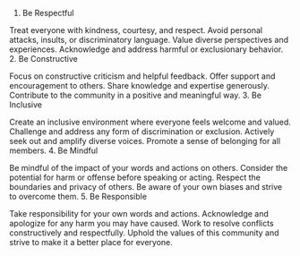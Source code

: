1. Be Respectful

Treat everyone with kindness, courtesy, and respect.
Avoid personal attacks, insults, or discriminatory language.
Value diverse perspectives and experiences.
Acknowledge and address harmful or exclusionary behavior.
2. Be Constructive

Focus on constructive criticism and helpful feedback.
Offer support and encouragement to others.
Share knowledge and expertise generously.
Contribute to the community in a positive and meaningful way.
3. Be Inclusive

Create an inclusive environment where everyone feels welcome and valued.
Challenge and address any form of discrimination or exclusion.
Actively seek out and amplify diverse voices.
Promote a sense of belonging for all members.
4. Be Mindful

Be mindful of the impact of your words and actions on others.
Consider the potential for harm or offense before speaking or acting.
Respect the boundaries and privacy of others.
Be aware of your own biases and strive to overcome them.
5. Be Responsible

Take responsibility for your own words and actions.
Acknowledge and apologize for any harm you may have caused.
Work to resolve conflicts constructively and respectfully.
Uphold the values of this community and strive to make it a better place for everyone.
